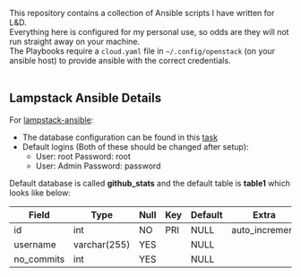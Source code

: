 This repository contains a collection of Ansible scripts I have written for L&D.<br>
Everything here is configured for my personal use, so odds are they will not run straight away on your machine.<br>
The Playbooks require a `cloud.yaml` file in `~/.config/openstack` (on your ansible host) to provide ansible with the correct credentials. <br>
<br>
## Lampstack Ansible Details<br>
For [lampstack-ansible](lampstack-ansible):<br>
- The database configuration can be found in this [task](lampstack-ansible/roles/mariadb_config/tasks/main.yaml)<br>
- Default logins (Both of these should be changed after setup): <br>
    - User: root Password: root<br>
    - User: Admin Password: password<br>

Default database is called **github_stats** and the default table is **table1** which looks like below:<br>

| Field      | Type         | Null | Key | Default | Extra          |
|------------|--------------|------|-----|---------|----------------|
| id         | int          | NO   | PRI | NULL    | auto_increment |
| username   | varchar(255) | YES  |     | NULL    |                |
| no_commits | int          | YES  |     | NULL    |                |
